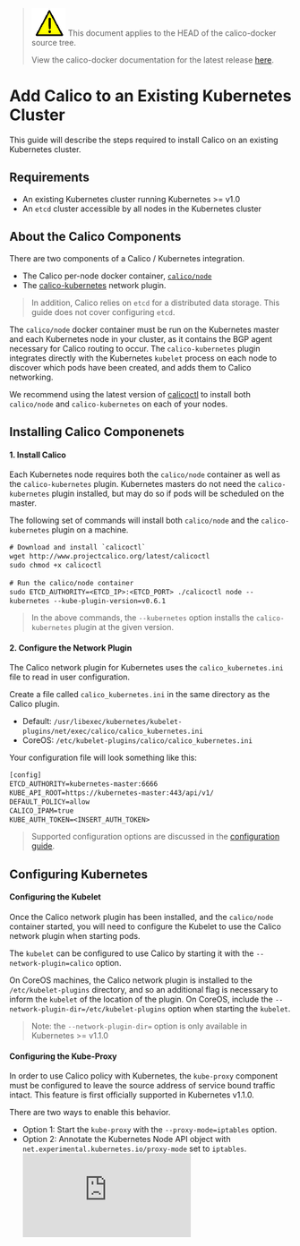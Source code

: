 <!--- master only -->
> ![warning](../images/warning.png) This document applies to the HEAD of the calico-docker source tree.
>
> View the calico-docker documentation for the latest release [here](https://github.com/projectcalico/calico-docker/blob/v0.12.0/README.md).
<!--- else
> You are viewing the calico-docker documentation for release **release**.
<!--- end of master only -->

# Add Calico to an Existing Kubernetes Cluster 

This guide will describe the steps required to install Calico on an existing Kubernetes cluster.

## Requirements
- An existing Kubernetes cluster running Kubernetes >= v1.0
- An `etcd` cluster accessible by all nodes in the Kubernetes cluster

## About the Calico Components

There are two components of a Calico / Kubernetes integration.
- The Calico per-node docker container, [`calico/node`](https://hub.docker.com/r/calico/node/)
- The [calico-kubernetes](https://github.com/projectcalico/calico-kubernetes) network plugin.

> In addition, Calico relies on `etcd` for a distributed data storage.  This guide does not cover configuring `etcd`.

The `calico/node` docker container must be run on the Kubernetes master and each Kubernetes node in your cluster, as it contains the BGP agent necessary for Calico routing to occur.
The `calico-kubernetes` plugin integrates directly with the Kubernetes `kubelet` process on each node to discover which pods have been created, and adds them to Calico networking.

We recommend using the latest version of [calicoctl](https://github.com/projectcalico/calico-docker/releases/latest) to install both `calico/node` and `calico-kubernetes` on each of your nodes.

## Installing Calico Componenets
#### 1. Install Calico
Each Kubernetes node requires both the `calico/node` container as well as the `calico-kubernetes` plugin.  Kubernetes masters do not need the `calico-kubernetes` plugin installed, but may do so if pods will be scheduled on the master.

The following set of commands will install both `calico/node` and the `calico-kubernetes` plugin on a machine.
```
# Download and install `calicoctl`
wget http://www.projectcalico.org/latest/calicoctl 
sudo chmod +x calicoctl

# Run the calico/node container
sudo ETCD_AUTHORITY=<ETCD_IP>:<ETCD_PORT> ./calicoctl node --kubernetes --kube-plugin-version=v0.6.1
```
> In the above commands, the `--kubernetes` option installs the `calico-kubernetes` plugin at the given version. 

#### 2. Configure the Network Plugin 
The Calico network plugin for Kubernetes uses the `calico_kubernetes.ini` file to read in user configuration.

Create a file called `calico_kubernetes.ini` in the same directory as the Calico plugin.
- Default: `/usr/libexec/kubernetes/kubelet-plugins/net/exec/calico/calico_kubernetes.ini`
- CoreOS: `/etc/kubelet-plugins/calico/calico_kubernetes.ini`

Your configuration file will look something like this:
```
[config]
ETCD_AUTHORITY=kubernetes-master:6666
KUBE_API_ROOT=https://kubernetes-master:443/api/v1/
DEFAULT_POLICY=allow
CALICO_IPAM=true
KUBE_AUTH_TOKEN=<INSERT_AUTH_TOKEN>
```
> Supported configuration options are discussed in the [configuration guide](PluginConfiguration.md).

## Configuring Kubernetes
#### Configuring the Kubelet 
Once the Calico network plugin has been installed, and the `calico/node` container started, you will need to configure the Kubelet to use the Calico network plugin when starting pods. 

The `kubelet` can be configured to use Calico by starting it with the `--network-plugin=calico` option.

On CoreOS machines, the Calico network plugin is installed to the `/etc/kubelet-plugins` directory, and so an additional flag is necessary to inform the `kubelet` of the location of the plugin.  On CoreOS, include the `--network-plugin-dir=/etc/kubelet-plugins` option when starting the `kubelet`.
> Note: the `--network-plugin-dir=` option is only available in Kubernetes >= v1.1.0

#### Configuring the Kube-Proxy
In order to use Calico policy with Kubernetes, the `kube-proxy` component must be configured to leave the source address of service bound traffic intact.  This feature is first officially supported in Kubernetes v1.1.0.

There are two ways to enable this behavior.
- Option 1: Start the `kube-proxy` with the `--proxy-mode=iptables` option.
- Option 2: Annotate the Kubernetes Node API object with `net.experimental.kubernetes.io/proxy-mode` set to `iptables`.
[![Analytics](https://ga-beacon.appspot.com/UA-52125893-3/calico-docker/docs/kubernetes/KubernetesIntegration.md?pixel)](https://github.com/igrigorik/ga-beacon)
